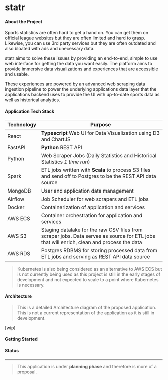 # statr

#### About the Project

Sports statistics are often hard to get a hand on. You can get them on official league websites but they are often limited and hard to grasp. Likewise, you can use 3rd party services but they are often outdated and also bloated with ads and unecessary data.

statr aims to solve these issues by providing an end-to-end, simple to use web interface for getting the data you want easily. The platform aims to provide immersive data visualizations and experiences that are accessible and usable.

These experiences are powered by an advanced web scraping data ingestion pipeline to power the underlying applications data layer that the applications backend uses to provide the UI with up-to-date sports data as well as historical analytics.

#### Application Tech Stack

| Technology | Purpose                                                                                                                                   |
| ---------- | ----------------------------------------------------------------------------------------------------------------------------------------- |
| React      | **Typescript** Web UI for Data Visualization using D3 and ChartJS                                                                         |
| FastAPI    | **Python** REST API                                                                                                                       |
| Python     | Web Scraper Jobs (Daily Statistics and Historical Statistics _1 time run_)                                                                |
| Spark      | ETL jobs written with **Scala** to process S3 files and send off to Postgres to be the REST API data source                               |
| MongoDB    | User and application data management                                                                                                      |
| Airflow    | Job Scheduler for web scrapers and ETL jobs                                                                                               |
| Docker     | Containerization of application and services                                                                                              |
| AWS ECS    | Container orchestration for application and services                                                                                      |
| AWS S3     | Staging datalake for the raw CSV files from scraper jobs. Data serves as source for ETL jobs that will enrich, clean and process the data |
| AWS RDS    | Postgres RDBMS for storing processed data from ETL jobs and serving as REST API data source                                               |

> Kubernetes is also being considered as an alternative to AWS ECS but is not currently being used as this project is still in the early stages of development and not expected to scale to a point where Kubernetes is necessary.

#### Architecture

> This is a detailed Architecture diagram of the proposed application. This is not a current representation of the application as it is still in development.

[wip]

#### Getting Started

#### Status

---

> This application is under **planning phase** and therefore is more of a proposal.

